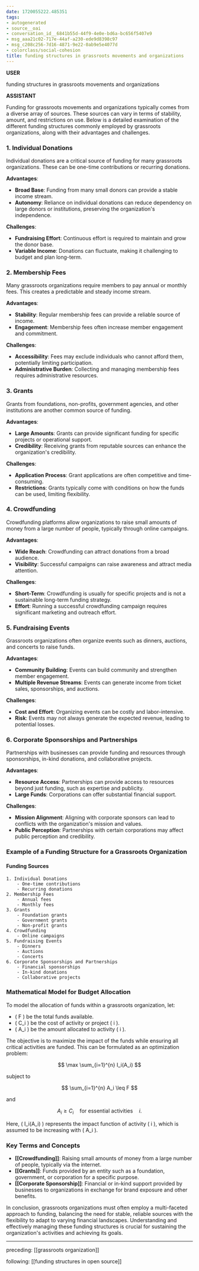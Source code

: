 ```yaml
---
date: 1720055222.485351
tags:
- autogenerated
- source__oai
- conversation_id__6841b55d-44f9-4e0e-bd6a-bc656f5407e9
- msg_aaa21c02-717e-44af-a230-ede9d8398c97
- msg_c208c256-7d16-4871-9e22-0ab9e5e4077d
- colorclass/social-cohesion
title: funding structures in grassroots movements and organizations
---
```


**USER**

funding structures in grassroots movements and organizations


**ASSISTANT**

Funding for grassroots movements and organizations typically comes from a diverse array of sources. These sources can vary in terms of stability, amount, and restrictions on use. Below is a detailed examination of the different funding structures commonly employed by grassroots organizations, along with their advantages and challenges.

### 1. Individual Donations
Individual donations are a critical source of funding for many grassroots organizations. These can be one-time contributions or recurring donations.

**Advantages**:
- **Broad Base**: Funding from many small donors can provide a stable income stream.
- **Autonomy**: Reliance on individual donations can reduce dependency on large donors or institutions, preserving the organization's independence.

**Challenges**:
- **Fundraising Effort**: Continuous effort is required to maintain and grow the donor base.
- **Variable Income**: Donations can fluctuate, making it challenging to budget and plan long-term.

### 2. Membership Fees
Many grassroots organizations require members to pay annual or monthly fees. This creates a predictable and steady income stream.

**Advantages**:
- **Stability**: Regular membership fees can provide a reliable source of income.
- **Engagement**: Membership fees often increase member engagement and commitment.

**Challenges**:
- **Accessibility**: Fees may exclude individuals who cannot afford them, potentially limiting participation.
- **Administrative Burden**: Collecting and managing membership fees requires administrative resources.

### 3. Grants
Grants from foundations, non-profits, government agencies, and other institutions are another common source of funding.

**Advantages**:
- **Large Amounts**: Grants can provide significant funding for specific projects or operational support.
- **Credibility**: Receiving grants from reputable sources can enhance the organization's credibility.

**Challenges**:
- **Application Process**: Grant applications are often competitive and time-consuming.
- **Restrictions**: Grants typically come with conditions on how the funds can be used, limiting flexibility.

### 4. Crowdfunding
Crowdfunding platforms allow organizations to raise small amounts of money from a large number of people, typically through online campaigns.

**Advantages**:
- **Wide Reach**: Crowdfunding can attract donations from a broad audience.
- **Visibility**: Successful campaigns can raise awareness and attract media attention.

**Challenges**:
- **Short-Term**: Crowdfunding is usually for specific projects and is not a sustainable long-term funding strategy.
- **Effort**: Running a successful crowdfunding campaign requires significant marketing and outreach effort.

### 5. Fundraising Events
Grassroots organizations often organize events such as dinners, auctions, and concerts to raise funds.

**Advantages**:
- **Community Building**: Events can build community and strengthen member engagement.
- **Multiple Revenue Streams**: Events can generate income from ticket sales, sponsorships, and auctions.

**Challenges**:
- **Cost and Effort**: Organizing events can be costly and labor-intensive.
- **Risk**: Events may not always generate the expected revenue, leading to potential losses.

### 6. Corporate Sponsorships and Partnerships
Partnerships with businesses can provide funding and resources through sponsorships, in-kind donations, and collaborative projects.

**Advantages**:
- **Resource Access**: Partnerships can provide access to resources beyond just funding, such as expertise and publicity.
- **Large Funds**: Corporations can offer substantial financial support.

**Challenges**:
- **Mission Alignment**: Aligning with corporate sponsors can lead to conflicts with the organization's mission and values.
- **Public Perception**: Partnerships with certain corporations may affect public perception and credibility.

### Example of a Funding Structure for a Grassroots Organization

#### Funding Sources
```
1. Individual Donations
    - One-time contributions
    - Recurring donations
2. Membership Fees
    - Annual fees
    - Monthly fees
3. Grants
    - Foundation grants
    - Government grants
    - Non-profit grants
4. Crowdfunding
    - Online campaigns
5. Fundraising Events
    - Dinners
    - Auctions
    - Concerts
6. Corporate Sponsorships and Partnerships
    - Financial sponsorships
    - In-kind donations
    - Collaborative projects
```

### Mathematical Model for Budget Allocation

To model the allocation of funds within a grassroots organization, let:
- \( F \) be the total funds available.
- \( C_i \) be the cost of activity or project \( i \).
- \( A_i \) be the amount allocated to activity \( i \).

The objective is to maximize the impact of the funds while ensuring all critical activities are funded. This can be formulated as an optimization problem:

$$
\max \sum_{i=1}^{n} I_i(A_i)
$$

subject to

$$
\sum_{i=1}^{n} A_i \leq F
$$

and 

$$
A_i \geq C_i \quad \text{for essential activities} \quad i.
$$

Here, \( I_i(A_i) \) represents the impact function of activity \( i \), which is assumed to be increasing with \( A_i \).

### Key Terms and Concepts

- **[[Crowdfunding]]**: Raising small amounts of money from a large number of people, typically via the internet.
- **[[Grants]]**: Funds provided by an entity such as a foundation, government, or corporation for a specific purpose.
- **[[Corporate Sponsorship]]**: Financial or in-kind support provided by businesses to organizations in exchange for brand exposure and other benefits.

In conclusion, grassroots organizations must often employ a multi-faceted approach to funding, balancing the need for stable, reliable sources with the flexibility to adapt to varying financial landscapes. Understanding and effectively managing these funding structures is crucial for sustaining the organization's activities and achieving its goals.


---

preceding: [[grassroots organization]]  


following: [[funding structures in open source]]
